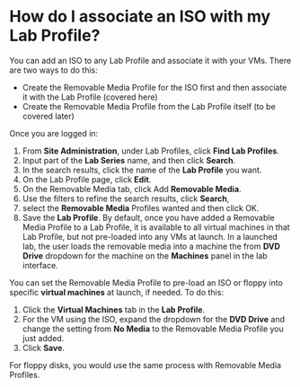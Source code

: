 # How do I associate an ISO with my Lab Profile?

You can add an ISO to any Lab Profile and associate it with your VMs. There are two ways to do this: 

- Create the Removable Media Profile for the ISO first and then associate it with the Lab Profile (covered here)  
- Create the Removable Media Profile from the Lab Profile itself (to be covered later)

Once you are logged in:
 
1. From **Site Administration**, under Lab Profiles, click **Find Lab Profiles**. 
1. Input part of the **Lab Series** name, and then click **Search**. 
1. In the search results, click the name of the **Lab Profile** you want. 
1. On the Lab Profile page, click **Edit**.
1. On the Removable Media tab, click Add **Removable Media**. 
1. Use the filters to refine the search results, click **Search**, 
1. select the **Removable Media** Profiles wanted and then click OK. 
1. Save the **Lab Profile**. By default, once you have added a Removable Media Profile to a Lab Profile, it is available to all virtual machines in that Lab Profile, but not pre-loaded into any VMs at launch. In a launched lab, the user loads the removable media into a machine the from **DVD Drive** dropdown for the machine on the **Machines** panel in the lab interface.

You can set the Removable Media Profile to pre-load an ISO or floppy into specific **virtual machines** at launch, if needed. To do this: 
1. Click the **Virtual Machines** tab in the **Lab Profile**.
1. For the VM using the ISO, expand the dropdown for the **DVD Drive** and change the setting from **No Media** to the Removable Media Profile you just added. 
1. Click **Save**.

For floppy disks, you would use the same process with Removable Media Profiles.
